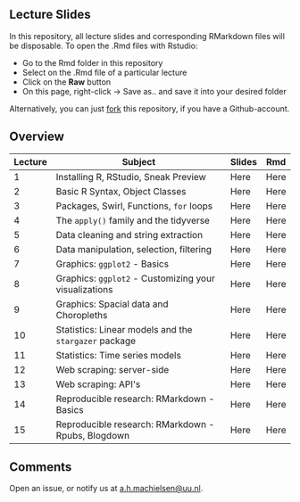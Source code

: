 ## Lecture Slides

In this repository, all lecture slides and corresponding RMarkdown files will be disposable. To open the .Rmd files with Rstudio:

- Go to the Rmd folder in this repository
- Select on the .Rmd file of a particular lecture
- Click on the **Raw** button
- On this page, right-click -> Save as.. and save it into your desired folder

Alternatively, you can just [fork](https://help.github.com/en/enterprise/2.13/user/articles/fork-a-repo) this repository, if you have a Github-account.

## Overview

| Lecture | Subject                                               | Slides | Rmd  |
| ------- | ----------------------------------------------------- | ------ | ---- |
| 1       | Installing R, RStudio, Sneak Preview                  | Here   | Here |
| 2       | Basic R Syntax, Object Classes                        | Here   | Here |
| 3       | Packages, Swirl, Functions, `for` loops               | Here   | Here |
| 4       | The `apply()` family and the tidyverse                | Here   | Here |
| 5       | Data cleaning and string extraction                   | Here   | Here |
| 6       | Data manipulation, selection, filtering               | Here   | Here |
| 7       | Graphics: `ggplot2` - Basics                          | Here   | Here |
| 8       | Graphics: `ggplot2` - Customizing your visualizations | Here   | Here |
| 9       | Graphics: Spacial data and Choropleths                | Here   | Here |
| 10      | Statistics: Linear models and the `stargazer` package | Here   | Here |
| 11      | Statistics: Time series models                        | Here   | Here |
| 12      | Web scraping: server-side                             | Here   | Here |
| 13      | Web scraping: API's                                   | Here   | Here |
| 14      | Reproducible research: RMarkdown - Basics             | Here   | Here |
| 15      | Reproducible research: RMarkdown - Rpubs, Blogdown    | Here   | Here |

## Comments

Open an issue, or notify us at [a.h.machielsen@uu.nl](mailto:a.h.machielsen@uu.nl). 